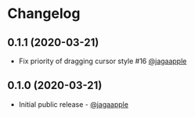 # Changelog
## 0.1.1 (2020-03-21)
- Fix priority of dragging cursor style #16 [@jagaapple](https://github.com/jagaapple)

## 0.1.0 (2020-03-21)
- Initial public release - [@jagaapple](https://github.com/jagaapple)
